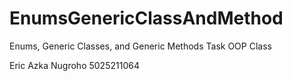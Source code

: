 # EnumsGenericClassAndMethod

Enums, Generic Classes, and Generic Methods Task
OOP Class

Eric Azka Nugroho
5025211064
